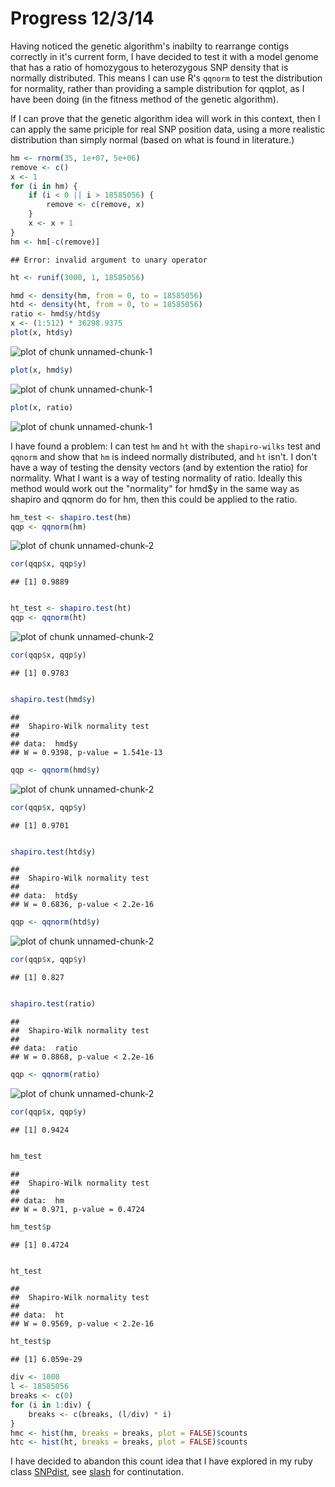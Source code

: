 Progress 12/3/14
========================================================

Having noticed the genetic algorithm's inabilty to rearrange contigs correctly in it's current form, I have decided to test it with a model genome that has a ratio of homozygous to heterozygous SNP density that is normally distributed. This means I can use R's `qqnorm` to test the distribution for normality, rather than providing a sample distribution for qqplot, as I have been doing (in the fitness method of the genetic algorithm).

If I can prove that the genetic algorithm idea will work in this context, then I can apply the same priciple for real SNP position data, using a more realistic distribution than simply normal (based on what is found in literature.)


```r
hm <- rnorm(35, 1e+07, 5e+06)
remove <- c()
x <- 1
for (i in hm) {
    if (i < 0 || i > 18585056) {
        remove <- c(remove, x)
    }
    x <- x + 1
}
hm <- hm[-c(remove)]
```

```
## Error: invalid argument to unary operator
```

```r
ht <- runif(3000, 1, 18585056)

hmd <- density(hm, from = 0, to = 18585056)
htd <- density(ht, from = 0, to = 18585056)
ratio <- hmd$y/htd$y
x <- (1:512) * 36298.9375
plot(x, htd$y)
```

![plot of chunk unnamed-chunk-1](figure/unnamed-chunk-11.png) 

```r
plot(x, hmd$y)
```

![plot of chunk unnamed-chunk-1](figure/unnamed-chunk-12.png) 

```r
plot(x, ratio)
```

![plot of chunk unnamed-chunk-1](figure/unnamed-chunk-13.png) 


I have found a problem: I can test `hm` and `ht` with the `shapiro-wilks` test and `qqnorm` and show that `hm` is indeed normally distributed, and `ht` isn't. I don't have a way of testing the density vectors (and by extention the ratio) for normality. What I want is a way of testing normality of ratio. Ideally this method would work out the "normality" for hmd$y in the same way as shapiro and qqnorm do for hm, then this could be applied to the ratio.


```r
hm_test <- shapiro.test(hm)
qqp <- qqnorm(hm)
```

![plot of chunk unnamed-chunk-2](figure/unnamed-chunk-21.png) 

```r
cor(qqp$x, qqp$y)
```

```
## [1] 0.9889
```

```r

ht_test <- shapiro.test(ht)
qqp <- qqnorm(ht)
```

![plot of chunk unnamed-chunk-2](figure/unnamed-chunk-22.png) 

```r
cor(qqp$x, qqp$y)
```

```
## [1] 0.9783
```

```r

shapiro.test(hmd$y)
```

```
## 
## 	Shapiro-Wilk normality test
## 
## data:  hmd$y
## W = 0.9398, p-value = 1.541e-13
```

```r
qqp <- qqnorm(hmd$y)
```

![plot of chunk unnamed-chunk-2](figure/unnamed-chunk-23.png) 

```r
cor(qqp$x, qqp$y)
```

```
## [1] 0.9701
```

```r

shapiro.test(htd$y)
```

```
## 
## 	Shapiro-Wilk normality test
## 
## data:  htd$y
## W = 0.6836, p-value < 2.2e-16
```

```r
qqp <- qqnorm(htd$y)
```

![plot of chunk unnamed-chunk-2](figure/unnamed-chunk-24.png) 

```r
cor(qqp$x, qqp$y)
```

```
## [1] 0.827
```

```r

shapiro.test(ratio)
```

```
## 
## 	Shapiro-Wilk normality test
## 
## data:  ratio
## W = 0.8868, p-value < 2.2e-16
```

```r
qqp <- qqnorm(ratio)
```

![plot of chunk unnamed-chunk-2](figure/unnamed-chunk-25.png) 

```r
cor(qqp$x, qqp$y)
```

```
## [1] 0.9424
```

```r

hm_test
```

```
## 
## 	Shapiro-Wilk normality test
## 
## data:  hm
## W = 0.971, p-value = 0.4724
```

```r
hm_test$p
```

```
## [1] 0.4724
```

```r

ht_test
```

```
## 
## 	Shapiro-Wilk normality test
## 
## data:  ht
## W = 0.9569, p-value < 2.2e-16
```

```r
ht_test$p
```

```
## [1] 6.059e-29
```



```r
div <- 1000
l <- 18585056
breaks <- c(0)
for (i in 1:div) {
    breaks <- c(breaks, (l/div) * i)
}
hmc <- hist(hm, breaks = breaks, plot = FALSE)$counts
htc <- hist(ht, breaks = breaks, plot = FALSE)$counts
```


I have decided to abandon this count idea that I have explored in my ruby class [SNPdist](https://github.com/edwardchalstrey1/fragmented_genome_with_snps/blob/normal/lib/snp_dist.rb), see [slash](https://github.com/edwardchalstrey1/fragmented_genome_with_snps/blob/normal/Progress/Slash.md) for continutation.
